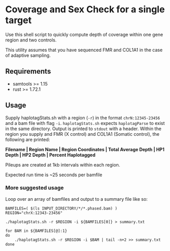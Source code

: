 # Coverage and Sex Check for a single target

Use this shell script to quickly compute depth of coverage within one gene region and two controls.

This utility assumes that you have sequenced FMR and COL1A1 in the case of adaptive sampling. 

## Requirements

- samtools >= 1.15
- rust >= 1.72.1

## Usage

Supply haplotagStats.sh with a region (`-r`) in the format `chrN:12345-23456` and a bam file with flag `-i`.
`haplotagStats.sh` expects `haplotagParse` to exist in the same directory.
Output is printed to `stdout` with a header.
Within the region you supply and FMR (X control) and COL1A1 (Somatic control), the following are printed:

**Filename | Region Name | Region Coordinates | Total Average Depth | HP1 Depth | HP2 Depth | Percent Haplotagged**

Pileups are created at 1kb intervals within each region.

Expected run time is ~25 seconds per bamfile

### More suggested usage

Loop over an array of bamfiles and output to a summary file like so:

```{bash}
BAMFILES=( $(ls INPUT_DIRECTORY/*/*.phased.bam) )
REGION="chrX:12343-23456"

./haplotagStats.sh -r $REGION -i ${BAMFILES[0]} > summary.txt

for BAM in ${BAMFILES[@]:1}
do
    ./haplotagStats.sh -r $REGION -i $BAM | tail -n+2 >> summary.txt
done
```